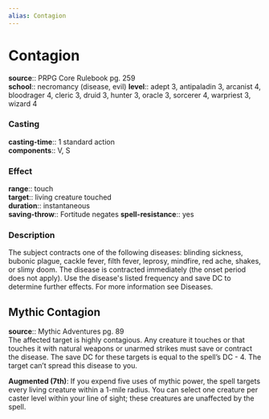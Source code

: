 ```yaml
---
alias: Contagion
---
```


# Contagion 

**source**:: PRPG Core Rulebook pg. 259  
**school**:: necromancy (disease, evil)
**level**:: adept 3, antipaladin 3, arcanist 4, bloodrager 4, cleric 3, druid 3, hunter 3, oracle 3, sorcerer 4, warpriest 3, wizard 4

### Casting 

**casting-time**:: 1 standard action  
**components**:: V, S

### Effect 

**range**:: touch  
**target**:: living creature touched  
**duration**:: instantaneous  
**saving-throw**:: Fortitude negates
**spell-resistance**:: yes

### Description 

The subject contracts one of the following diseases: blinding sickness, bubonic plague, cackle fever, filth fever, leprosy, mindfire, red ache, shakes, or slimy doom. The disease is contracted immediately (the onset period does not apply). Use the disease's listed frequency and save DC to determine further effects. For more information see Diseases.

## Mythic Contagion 

**source**:: Mythic Adventures pg. 89  
The affected target is highly contagious. Any creature it touches or that touches it with natural weapons or unarmed strikes must save or contract the disease. The save DC for these targets is equal to the spell’s DC - 4. The target can’t spread this disease to you.  
  
**Augmented (7th)**: If you expend five uses of mythic power, the spell targets every living creature within a 1-mile radius. You can select one creature per caster level within your line of sight; these creatures are unaffected by the spell.

